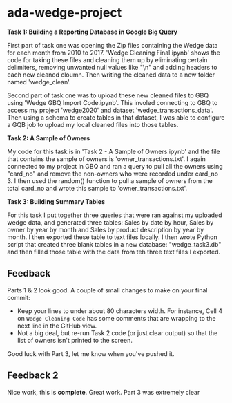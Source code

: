 # ada-wedge-project

**Task 1: Building a Reporting Database in Google Big Query**

First part of task one was opening the Zip files containing the Wedge data for each month from 2010 to 2017. 'Wedge Cleaning Final.ipynb' shows the code for taking these files and cleaning them up by eliminating certain delimiters, removing unwanted null values like "\\n" and adding headers to each new cleaned cloumn. Then writing the cleaned data to a new folder named 'wedge_clean'.

Second part of task one was to upload these new cleaned files to GBQ using 'Wedge GBQ Import Code.ipynb'. This involed connecting to GBQ to access my project 'wedge2020' and dataset 'wedge_transactions_data'. Then using a schema to create tables in that dataset, I was able to configure a GQB job to upload my local cleaned files into those tables. 


**Task 2: A Sample of Owners**

My code for this task is in 'Task 2 - A Sample of Owners.ipynb' and the file that contains the sample of owners is 'owner_transactions.txt'.
I again connected to my project in GBQ and ran a query to pull all the owners using "card_no" and remove the non-owners who were recorded under card_no 3. I then used the random() function to pull a sample of owners from the total card_no and wrote this sample to 'owner_transactions.txt'.


**Task 3: Building Summary Tables**

For this task I put together three queries that were ran against my uploaded wedge data, and generated three tables:  Sales by date by hour, Sales by owner by year by month and Sales by product description by year by month. I then exported these table to text files locally. I then wrote Python script that created three blank tables in a new database: "wedge_task3.db" and then filled those table with the data from teh three text files I exported. 


## Feedback

Parts 1 & 2 look good. A couple of small changes to make on your final commit: 

* Keep your lines to under about 80 characters width. For instance, Cell 4 on `Wedge Cleaning Code`
has some comments that are wrapping to the next line in the GitHub view. 
* Not a big deal, but re-run Task 2 code (or just clear output) so that the list of owners
isn't printed to the screen.

Good luck with Part 3, let me know when you've pushed it. 

## Feedback 2

Nice work, this is **complete**. Great work. Part 3 was extremely clear
